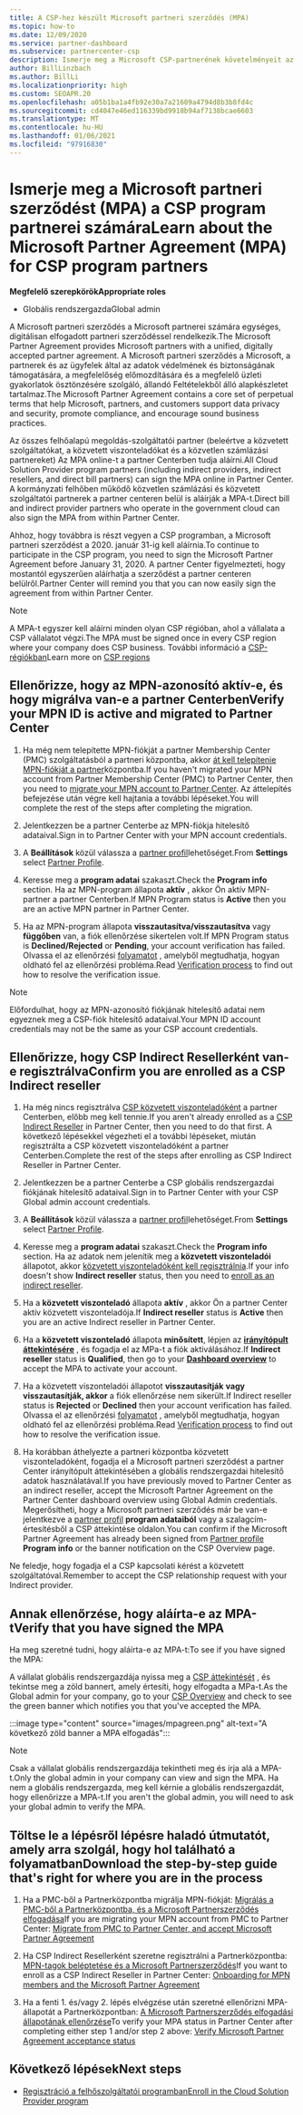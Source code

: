 ```yaml
---
title: A CSP-hez készült Microsoft partneri szerződés (MPA)
ms.topic: how-to
ms.date: 12/09/2020
ms.service: partner-dashboard
ms.subservice: partnercenter-csp
description: Ismerje meg a Microsoft CSP-partnerének követelményeit az egységes, digitálisan elfogadott Microsoft partneri szerződés (MPA) aláírásához és ellenőrzéséhez.
author: BillLinzbach
ms.author: BillLi
ms.localizationpriority: high
ms.custom: SEOAPR.20
ms.openlocfilehash: a05b1ba1a4fb92e30a7a21609a4794d8b3b8fd4c
ms.sourcegitcommit: cd4047e46ed116339bd9918b94af7138bcae6603
ms.translationtype: MT
ms.contentlocale: hu-HU
ms.lasthandoff: 01/06/2021
ms.locfileid: "97916830"
---
```

# <a name="learn-about-the-microsoft-partner-agreement-mpa-for-csp-program-partners"></a><span data-ttu-id="de136-103">Ismerje meg a Microsoft partneri szerződést (MPA) a CSP program partnerei számára</span><span class="sxs-lookup"><span data-stu-id="de136-103">Learn about the Microsoft Partner Agreement (MPA) for CSP program partners</span></span>

<span data-ttu-id="de136-104">**Megfelelő szerepkörök**</span><span class="sxs-lookup"><span data-stu-id="de136-104">**Appropriate roles**</span></span>

- <span data-ttu-id="de136-105">Globális rendszergazda</span><span class="sxs-lookup"><span data-stu-id="de136-105">Global admin</span></span>

<span data-ttu-id="de136-106">A Microsoft partneri szerződés a Microsoft partnerei számára egységes, digitálisan elfogadott partneri szerződéssel rendelkezik.</span><span class="sxs-lookup"><span data-stu-id="de136-106">The Microsoft Partner Agreement provides Microsoft partners with a unified, digitally accepted partner agreement.</span></span> <span data-ttu-id="de136-107">A Microsoft partneri szerződés a Microsoft, a partnerek és az ügyfelek által az adatok védelmének és biztonságának támogatására, a megfelelőség előmozdítására és a megfelelő üzleti gyakorlatok ösztönzésére szolgáló, állandó Feltételekből álló alapkészletet tartalmaz.</span><span class="sxs-lookup"><span data-stu-id="de136-107">The Microsoft Partner Agreement contains a core set of perpetual terms that help Microsoft, partners, and customers support data privacy and security, promote compliance, and encourage sound business practices.</span></span>

<span data-ttu-id="de136-108">Az összes felhőalapú megoldás-szolgáltatói partner (beleértve a közvetett szolgáltatókat, a közvetett viszonteladókat és a közvetlen számlázási partnereket) Az MPA online-t a partner Centerben tudja aláírni.</span><span class="sxs-lookup"><span data-stu-id="de136-108">All Cloud Solution Provider program partners (including indirect providers, indirect resellers, and direct bill partners) can sign the MPA online in Partner Center.</span></span> <span data-ttu-id="de136-109">A kormányzati felhőben működő közvetlen számlázási és közvetett szolgáltatói partnerek a partner centeren belül is aláírják a MPA-t.</span><span class="sxs-lookup"><span data-stu-id="de136-109">Direct bill and indirect provider partners who operate in the government cloud can also sign the MPA from within Partner Center.</span></span>

<span data-ttu-id="de136-110">Ahhoz, hogy továbbra is részt vegyen a CSP programban, a Microsoft partneri szerződést a 2020. január 31-ig kell aláírnia.</span><span class="sxs-lookup"><span data-stu-id="de136-110">To continue to participate in the CSP program, you need to sign the Microsoft Partner Agreement before January 31, 2020.</span></span> <span data-ttu-id="de136-111">A partner Center figyelmezteti, hogy mostantól egyszerűen aláírhatja a szerződést a partner centeren belülről.</span><span class="sxs-lookup"><span data-stu-id="de136-111">Partner Center will remind you that you can now easily sign the agreement from within Partner Center.</span></span>

>[!NOTE]
><span data-ttu-id="de136-112">A MPA-t egyszer kell aláírni minden olyan CSP régióban, ahol a vállalata a CSP vállalatot végzi.</span><span class="sxs-lookup"><span data-stu-id="de136-112">The MPA must be signed once in every CSP region where your company does CSP business.</span></span> <span data-ttu-id="de136-113">További információ a [CSP-régiókban](regional-authorization-overview.md)</span><span class="sxs-lookup"><span data-stu-id="de136-113">Learn more on [CSP regions](regional-authorization-overview.md)</span></span> 

## <a name="verify-your-mpn-id-is-active-and-migrated-to-partner-center"></a><span data-ttu-id="de136-114">Ellenőrizze, hogy az MPN-azonosító aktív-e, és hogy migrálva van-e a partner Centerben</span><span class="sxs-lookup"><span data-stu-id="de136-114">Verify your MPN ID is active and migrated to Partner Center</span></span>

1. <span data-ttu-id="de136-115">Ha még nem telepítette MPN-fiókját a partner Membership Center (PMC) szolgáltatásból a partneri központba, akkor [át kell telepítenie MPN-fiókját a partner](move-pmc-pc-map.md)központba.</span><span class="sxs-lookup"><span data-stu-id="de136-115">If you haven't migrated your MPN account from Partner Membership Center (PMC) to Partner Center, then you need to [migrate your MPN account to Partner Center](move-pmc-pc-map.md).</span></span> <span data-ttu-id="de136-116">Az áttelepítés befejezése után végre kell hajtania a további lépéseket.</span><span class="sxs-lookup"><span data-stu-id="de136-116">You will complete the rest of the steps after completing the migration.</span></span> 

1. <span data-ttu-id="de136-117">Jelentkezzen be a partner Centerbe az MPN-fiókja hitelesítő adataival.</span><span class="sxs-lookup"><span data-stu-id="de136-117">Sign in to Partner Center with your MPN account credentials.</span></span>
 
1. <span data-ttu-id="de136-118">A **Beállítások** közül válassza a [partner profil](https://partner.microsoft.com/pcv/accountsettings/connectedpartnerprofile)lehetőséget.</span><span class="sxs-lookup"><span data-stu-id="de136-118">From **Settings** select [Partner Profile](https://partner.microsoft.com/pcv/accountsettings/connectedpartnerprofile).</span></span>

1. <span data-ttu-id="de136-119">Keresse meg a **program adatai** szakaszt.</span><span class="sxs-lookup"><span data-stu-id="de136-119">Check the **Program info** section.</span></span> <span data-ttu-id="de136-120">Ha az MPN-program állapota **aktív** , akkor Ön aktív MPN-partner a partner Centerben.</span><span class="sxs-lookup"><span data-stu-id="de136-120">If MPN Program status is **Active** then you are an active MPN partner in Partner Center.</span></span>
 
1. <span data-ttu-id="de136-121">Ha az MPN-program állapota **visszautasítva/visszautasítva** vagy **függőben** van, a fiók ellenőrzése sikertelen volt.</span><span class="sxs-lookup"><span data-stu-id="de136-121">If MPN Program status is **Declined/Rejected** or **Pending**, your account verification has failed.</span></span> <span data-ttu-id="de136-122">Olvassa el az ellenőrzési [folyamatot](verification-responses.md) , amelyből megtudhatja, hogyan oldható fel az ellenőrzési probléma.</span><span class="sxs-lookup"><span data-stu-id="de136-122">Read [Verification process](verification-responses.md) to find out how to resolve the verification issue.</span></span>



>[!NOTE]
><span data-ttu-id="de136-123">Előfordulhat, hogy az MPN-azonosító fiókjának hitelesítő adatai nem egyeznek meg a CSP-fiók hitelesítő adataival.</span><span class="sxs-lookup"><span data-stu-id="de136-123">Your MPN ID account credentials may not be the same as your CSP account credentials.</span></span>

## <a name="confirm-you-are-enrolled-as-a-csp-indirect-reseller"></a><span data-ttu-id="de136-124">Ellenőrizze, hogy CSP Indirect Resellerként van-e regisztrálva</span><span class="sxs-lookup"><span data-stu-id="de136-124">Confirm you are enrolled as a CSP Indirect reseller</span></span>

1. <span data-ttu-id="de136-125">Ha még nincs regisztrálva [CSP közvetett viszonteladóként](indirect-reseller-tasks-in-partner-center.md) a partner Centerben, előbb meg kell tennie.</span><span class="sxs-lookup"><span data-stu-id="de136-125">If you aren't already enrolled as a [CSP Indirect Reseller](indirect-reseller-tasks-in-partner-center.md) in Partner Center, then you need to do that first.</span></span> <span data-ttu-id="de136-126">A következő lépésekkel végezheti el a további lépéseket, miután regisztrálta a CSP közvetett viszonteladóként a partner Centerben.</span><span class="sxs-lookup"><span data-stu-id="de136-126">Complete the rest of the steps after enrolling as CSP Indirect Reseller in Partner Center.</span></span>

1. <span data-ttu-id="de136-127">Jelentkezzen be a partner Centerbe a CSP globális rendszergazdai fiókjának hitelesítő adataival.</span><span class="sxs-lookup"><span data-stu-id="de136-127">Sign in to Partner Center with your CSP Global admin account credentials.</span></span>

1. <span data-ttu-id="de136-128">A **Beállítások** közül válassza a [partner profil](https://partner.microsoft.com/pcv/accountsettings/partnerprofile)lehetőséget.</span><span class="sxs-lookup"><span data-stu-id="de136-128">From **Settings** select [Partner Profile](https://partner.microsoft.com/pcv/accountsettings/partnerprofile).</span></span>

1. <span data-ttu-id="de136-129">Keresse meg a **program adatai** szakaszt.</span><span class="sxs-lookup"><span data-stu-id="de136-129">Check the **Program info** section.</span></span> <span data-ttu-id="de136-130">Ha az adatok nem jelenítik meg a **közvetett viszonteladói** állapotot, akkor [közvetett viszonteladóként kell regisztrálnia](indirect-reseller-tasks-in-partner-center.md).</span><span class="sxs-lookup"><span data-stu-id="de136-130">If your info doesn't show **Indirect reseller** status, then you need to [enroll as an indirect reseller](indirect-reseller-tasks-in-partner-center.md).</span></span>

1. <span data-ttu-id="de136-131">Ha a  **közvetett viszonteladó** állapota **aktív** , akkor Ön a partner Center aktív közvetett viszonteladója.</span><span class="sxs-lookup"><span data-stu-id="de136-131">If  **Indirect reseller** status is **Active** then you are an active Indirect reseller in Partner Center.</span></span>
 
4. <span data-ttu-id="de136-132">Ha a  **közvetett viszonteladó** állapota **minősített**, lépjen az [**irányítópult áttekintésére**](https://partner.microsoft.com/pcv/dashboard/overview) , és fogadja el az MPa-t a fiók aktiválásához.</span><span class="sxs-lookup"><span data-stu-id="de136-132">If  **Indirect reseller** status is **Qualified**, then go to your [**Dashboard overview**](https://partner.microsoft.com/pcv/dashboard/overview) to accept the MPA to activate your account.</span></span>
 
1. <span data-ttu-id="de136-133">Ha a közvetett viszonteladói állapotot **visszautasítják** **vagy visszautasítják, akkor** a fiók ellenőrzése nem sikerült.</span><span class="sxs-lookup"><span data-stu-id="de136-133">If Indirect reseller status is **Rejected** or **Declined** then your account verification has failed.</span></span> <span data-ttu-id="de136-134">Olvassa el az ellenőrzési [folyamatot](verification-responses.md) , amelyből megtudhatja, hogyan oldható fel az ellenőrzési probléma.</span><span class="sxs-lookup"><span data-stu-id="de136-134">Read [Verification process](verification-responses.md) to find out how to resolve the verification issue.</span></span>

1. <span data-ttu-id="de136-135">Ha korábban áthelyezte a partneri központba közvetett viszonteladóként, fogadja el a Microsoft partneri szerződést a partner Center irányítópult áttekintésében a globális rendszergazdai hitelesítő adatok használatával.</span><span class="sxs-lookup"><span data-stu-id="de136-135">If you have previously moved to Partner Center as an indirect reseller, accept the Microsoft Partner Agreement on the Partner Center dashboard overview using Global Admin credentials.</span></span> <span data-ttu-id="de136-136">Megerősítheti, hogy a Microsoft partneri szerződés már be van-e jelentkezve a [partner profil](https://partner.microsoft.com/pcv/accountsettings/partnerprofile) **program adataiból** vagy a szalagcím-értesítésből a CSP áttekintése oldalon.</span><span class="sxs-lookup"><span data-stu-id="de136-136">You can confirm if the Microsoft Partner Agreement has already been signed from [Partner profile](https://partner.microsoft.com/pcv/accountsettings/partnerprofile) **Program info** or the banner notification on the CSP Overview page.</span></span>

<span data-ttu-id="de136-137">Ne feledje, hogy fogadja el a CSP kapcsolati kérést a közvetett szolgáltatóval.</span><span class="sxs-lookup"><span data-stu-id="de136-137">Remember to accept the CSP relationship request with your Indirect provider.</span></span>

## <a name="verify-that-you-have-signed-the-mpa"></a><span data-ttu-id="de136-138">Annak ellenőrzése, hogy aláírta-e az MPA-t</span><span class="sxs-lookup"><span data-stu-id="de136-138">Verify that you have signed the MPA</span></span>

<span data-ttu-id="de136-139">Ha meg szeretné tudni, hogy aláírta-e az MPA-t:</span><span class="sxs-lookup"><span data-stu-id="de136-139">To see if you have signed the MPA:</span></span>

 <span data-ttu-id="de136-140">A vállalat globális rendszergazdája nyissa meg a [CSP áttekintését](https://partner.microsoft.com/pcv/dashboard/overview) , és tekintse meg a zöld bannert, amely értesíti, hogy elfogadta a MPa-t.</span><span class="sxs-lookup"><span data-stu-id="de136-140">As the Global admin for your company, go to your [CSP Overview](https://partner.microsoft.com/pcv/dashboard/overview) and check to see the green banner which notifies you that you've accepted the MPA.</span></span>

 
:::image type="content" source="images/mpagreen.png" alt-text="A következő zöld banner a MPA elfogadás":::

>[!NOTE]
><span data-ttu-id="de136-142">Csak a vállalat globális rendszergazdája tekintheti meg és írja alá a MPA-t.</span><span class="sxs-lookup"><span data-stu-id="de136-142">Only the global admin in your company can view and sign the MPA.</span></span> <span data-ttu-id="de136-143">Ha nem a globális rendszergazda, meg kell kérnie a globális rendszergazdát, hogy ellenőrizze a MPA-t.</span><span class="sxs-lookup"><span data-stu-id="de136-143">If you aren't the global admin, you will need to ask your global admin to verify the MPA.</span></span>


## <a name="download-the-step-by-step-guide-thats-right-for-where-you-are-in-the-process"></a><span data-ttu-id="de136-144">Töltse le a lépésről lépésre haladó útmutatót, amely arra szolgál, hogy hol található a folyamatban</span><span class="sxs-lookup"><span data-stu-id="de136-144">Download the step-by-step guide that's right for where you are in the process</span></span>

1. <span data-ttu-id="de136-145">Ha a PMC-ből a Partnerközpontba migrálja MPN-fiókját: [Migrálás a PMC-ből a Partnerközpontba, és a Microsoft Partnerszerződés elfogadása](https://assetsprod.microsoft.com/mpn/migrate-pmc-pc-mpa-guide.pptx)</span><span class="sxs-lookup"><span data-stu-id="de136-145">If you are migrating your MPN account from PMC to Partner Center: [Migrate from PMC to Partner Center, and accept Microsoft Partner Agreement](https://assetsprod.microsoft.com/mpn/migrate-pmc-pc-mpa-guide.pptx)</span></span>

2. <span data-ttu-id="de136-146">Ha CSP Indirect Resellerként szeretne regisztrálni a Partnerközpontba: [MPN-tagok beléptetése és a Microsoft Partnerszerződés](https://assetsprod.microsoft.com/mpn/onboard-pc-csp-mpn-mpa-guide.pptx)</span><span class="sxs-lookup"><span data-stu-id="de136-146">If you want to enroll as a CSP Indirect Reseller in Partner Center: [Onboarding for MPN members and the Microsoft Partner Agreement](https://assetsprod.microsoft.com/mpn/onboard-pc-csp-mpn-mpa-guide.pptx)</span></span>

3. <span data-ttu-id="de136-147">Ha a fenti 1. és/vagy 2. lépés elvégzése után szeretné ellenőrizni MPA-állapotát a Partnerközpontban: [A Microsoft Partnerszerződés elfogadási állapotának ellenőrzése](https://assetsprod.microsoft.com/mpn/verify-mpa-acceptance-status.pptx)</span><span class="sxs-lookup"><span data-stu-id="de136-147">To verify your MPA status in Partner Center after completing either step 1 and/or step 2 above: [Verify Microsoft Partner Agreement acceptance status](https://assetsprod.microsoft.com/mpn/verify-mpa-acceptance-status.pptx)</span></span>
 
## <a name="next-steps"></a><span data-ttu-id="de136-148">Következő lépések</span><span class="sxs-lookup"><span data-stu-id="de136-148">Next steps</span></span>

- [<span data-ttu-id="de136-149">Regisztráció a felhőszolgáltatói programban</span><span class="sxs-lookup"><span data-stu-id="de136-149">Enroll in the Cloud Solution Provider program</span></span>](enrolling-in-the-csp-program.md)
